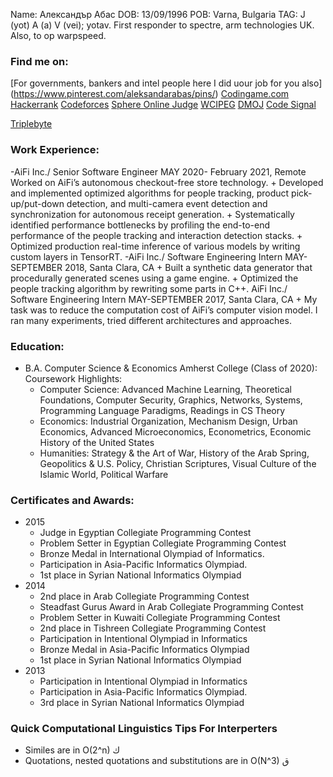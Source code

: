 Name: Александър Абас
DOB: 13/09/1996
POB: Varna, Bulgaria 
TAG: J (yot) A (a) V (vei); yotav.
First responder to spectre, arm technologies UK.
Also, to op warpspeed. <Legio XIII Gemina> 
### Find me on: 
[For governments, bankers and  intel people here I did uour job for you also] (https://www.pinterest.com/aleksandarabas/pins/)
[Codingame.com](https://www.codingame.com/profile/e4ab3f0294eb09c0f3e5fde1df2cfd1c548418)
[Hackerrank](https://www.hackerrank.com/mrzero717)
[Codeforces](https://codeforces.cc/profile/Alex7)
[Sphere Online Judge](https://www.spoj.com/users/mrzero77/)
[WCIPEG](https://wcipeg.com/user/mrzero77)
[DMOJ](https://dmoj.ca/user/mrzero77/)
[Code Signal](https://app.codesignal.com/profile/aleksandar49)

[Triplebyte](https://triplebyte.com/tb/aleksandar-abas-etkdnbq)

### Work Experience:
-AiFi Inc./ Senior Software Engineer 
    MAY 2020- February 2021, Remote 
    Worked on AiFi’s autonomous checkout-free store technology. 
    + Developed and implemented optimized algorithms for people tracking, 
    product pick-up/put-down detection, and multi-camera event detection and 
    synchronization for autonomous receipt generation. 
    + Systematically identified performance bottlenecks by profiling the 
    end-to-end performance of the people tracking and interaction detection 
    stacks. 
    + Optimized production real-time inference of various models by writing 
    custom layers in TensorRT. 
-AiFi Inc./ Software Engineering Intern 
    MAY-SEPTEMBER 2018, Santa Clara, CA 
    + Built a synthetic data generator that procedurally generated scenes using a 
    game engine. 
    + Optimized the people tracking algorithm by rewriting some parts in C++. 
    AiFi Inc./ Software Engineering Intern 
    MAY-SEPTEMBER 2017, Santa Clara, CA 
    + My task was to reduce the computation cost of AiFi’s computer vision model. I 
    ran many experiments, tried different architectures and approaches. 

### Education: 
- B.A. Computer Science & Economics Amherst College (Class of 2020):
    Coursework Highlights:
    + Computer Science: Advanced Machine Learning, Theoretical Foundations, Computer 
    Security, Graphics, Networks, Systems, Programming Language Paradigms, Readings in 
    CS Theory 
    + Economics: Industrial Organization, Mechanism Design, Urban Economics, Advanced 
    Microeconomics, Econometrics, Economic History of the United States 
    + Humanities: Strategy & the Art of War, History of the Arab Spring, Geopolitics & U.S. 
    Policy, Christian Scriptures, Visual Culture of the Islamic World, Political Warfare

### Certificates and Awards:
- 2015
  + Judge in Egyptian Collegiate Programming Contest
  + Problem Setter in Egyptian Collegiate Programming Contest
  + Bronze Medal in International Olympiad of Informatics.
  + Participation in Asia-Pacific Informatics Olympiad.
  + 1st place in Syrian National Informatics Olympiad
- 2014
  + 2nd place in Arab Collegiate Programming Contest
  + Steadfast Gurus Award in Arab Collegiate Programming Contest
  + Problem Setter in Kuwaiti Collegiate Programming Contest
  + 2nd place in Tishreen Collegiate Programming Contest
  + Participation in Intentional Olympiad in Informatics
  + Bronze Medal in Asia-Pacific Informatics Olympiad
  + 1st place in Syrian National Informatics Olympiad
- 2013
  + Participation in Intentional Olympiad in Informatics
  + Participation in Asia-Pacific Informatics Olympiad.
  + 3rd  place in Syrian National Informatics Olympiad

### Quick Computational Linguistics Tips For Interperters
- Similes are in O(2^n) ك 
- Quotations, nested quotations and substitutions are in O(N^3) ق
